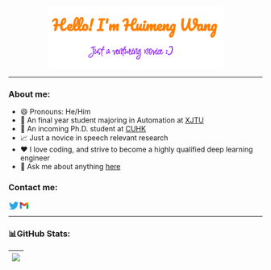 <p align="center"><a href="https://github.com/echo-hmwang"><img width="70%" alt="Hello, I'm Huimeng Wang." src="./assets/gh-readme-header.png" /></a></p>

____________________________________________
### About me:
- 😄 Pronouns: He/Him
- 👋 An final year student majoring in Automation at [XJTU](https://www.xjtu.edu.cn)
- 🏫 An incoming Ph.D. student at [CUHK](https://www.cuhk.edu.hk/chinese/)
- 📈 Just a novice in speech relevant research 
- ❤️ I love coding, and strive to become a highly qualified deep learning engineer
- 💬 Ask me about anything [here](https://github.com/echo-hmwang/echo-hmwang/issues)
### Contact me:
<a href="https://twitter.com/WANGHUIMENG_">
  <img align="left" alt="Huimeng Wang | Twitter" width="21px" src="https://raw.githubusercontent.com/echo-hmwang/echo-hmwang/master/assets/twitter.svg" />
</a>
<a href="mailto:wanghuimeng66@gmail.com">
  <img align="left" alt="Huimeng Wang | Gmail" width="20px" src="https://raw.githubusercontent.com/echo-hmwang/echo-hmwang/master/assets/gmail.svg" />
</a>
<br />

___________________________________________________________________________________________________________

### 📊GitHub Stats:
<div align=center> 

| <a href="https://github.com/anuraghazra/github-readme-stats"><img align="center" src="https://github-readme-stats.vercel.app/api?username=echo-hmwang&count_private=true&show_icons=true&theme=transparent" /></a> |
| ------------------------------------------------- |


